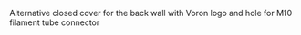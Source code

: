 Alternative closed cover for the back wall with Voron logo and hole for M10 filament tube connector

